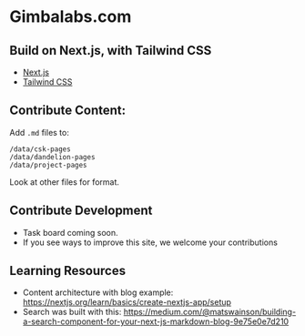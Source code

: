 # Gimbalabs.com

## Build on Next.js, with Tailwind CSS
- [Next.js](https://nextjs.org/)
- [Tailwind CSS](https://tailwindcss.com/)

## Contribute Content:
Add `.md` files to:
```
/data/csk-pages
/data/dandelion-pages
/data/project-pages
```
Look at other files for format.

## Contribute Development
- Task board coming soon.
- If you see ways to improve this site, we welcome your contributions

## Learning Resources
- Content architecture with blog example: https://nextjs.org/learn/basics/create-nextjs-app/setup
- Search was built with this: https://medium.com/@matswainson/building-a-search-component-for-your-next-js-markdown-blog-9e75e0e7d210

